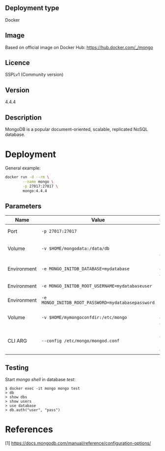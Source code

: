 ## Deployment type

Docker

## Image

Based on official image on Docker Hub: https://hub.docker.com/_/mongo

## Licence

SSPLv1 (Community version)

## Version

4.4.4

## Description

MongoDB is a popular document-oriented, scalable, replicated NoSQL database.

# Deployment

General example:

```sh
docker run -d --rm \
        --name mongo \
        -p 27017:27017 \
        mongo:4.4.4
```

## Parameters

|Name|Value|Description|
|-|-|-|
|Port| `-p 27017:27017` | MongoDB port |
|Volume| `-v $HOME/mongodata:/data/db` | Persist MongoDB data |
|Environment| `-e MONGO_INITDB_DATABASE=mydatabase` | Initial database to create |
|Environment| `-e MONGO_INITDB_ROOT_USERNAME=mydatabaseuser` | Root username |
|Environment| `-e MONGO_INITDB_ROOT_PASSWORD=mydatabasepassword` | Root username |
|Volume| `-v $HOME/mymongoconfdir:/etc/mongo` | MongoDB config file data |
|CLI ARG| `--config /etc/mongo/mongod.conf` | Location of the MongoDB config [1] |

## Testing

Start *mongo shell* in database *test*: 

```
$ docker exec -it mongo mongo test
> db
> show dbs
> show users
> use database
> db.auth("user", "pass")
```

# References
[1] https://docs.mongodb.com/manual/reference/configuration-options/






